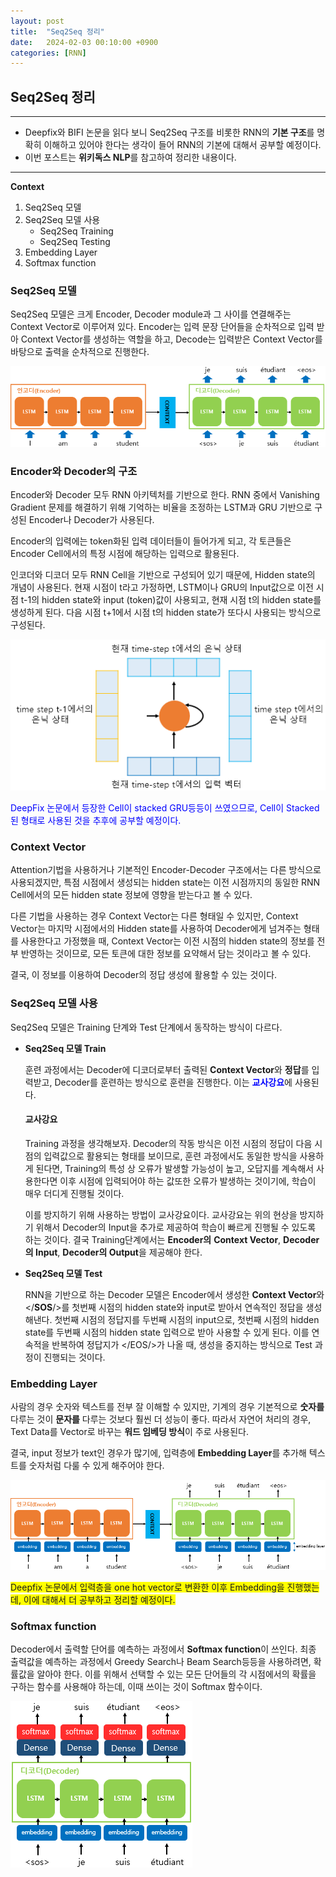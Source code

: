 ```yaml
---
layout: post
title:  "Seq2Seq 정리"
date:   2024-02-03 00:10:00 +0900
categories: [RNN]   
---
```

## **Seq2Seq 정리**
****
* Deepfix와 BIFI 논문을 읽다 보니 Seq2Seq 구조를 비롯한 RNN의 **기본 구조**를 명확히 이해하고 있어야 한다는 생각이 들어 RNN의 기본에 대해서 공부할 예정이다.
* 이번 포스트는 **위키독스 NLP**를 참고하여 정리한 내용이다.
****

**Context**

1. Seq2Seq 모델
2. Seq2Seq 모델 사용
   * Seq2Seq Training
   * Seq2Seq Testing
3. Embedding Layer
4. Softmax function

### **Seq2Seq 모델**
Seq2Seq 모델은 크게 Encoder, Decoder module과 그 사이를 연결해주는 Context Vector로 이루어져 있다. Encoder는 입력 문장 단어들을 순차적으로 입력 받아 Context Vector를 생성하는 역할을 하고, Decode는 입력받은 Context Vector를 바탕으로 출력을 순차적으로 진행한다.

![Seq2Seq](/assets/img/RNN/Seq2Seq/seq2seq_model.PNG)

### **Encoder와 Decoder의 구조**
Encoder와 Decoder 모두 RNN 아키텍처를 기반으로 한다. RNN 중에서 Vanishing Gradient 문제를 해결하기 위해 기억하는 비율을 조정하는 LSTM과 GRU 기반으로 구성된 Encoder나 Decoder가 사용된다.

Encoder의 입력에는 token화된 입력 데이터들이 들어가게 되고, 각 토큰들은 Encoder Cell에서의 특정 시점에 해당하는 입력으로 활용된다.

인코더와 디코더 모두 RNN Cell을 기반으로 구성되어 있기 때문에, Hidden state의 개념이 사용된다. 현재 시점이 t라고 가정하면, LSTM이나 GRU의 Input값으로 이전 시점 t-1의 hidden state와 input (token)값이 사용되고, 현재 시점 t의 hidden state를 생성하게 된다. 다음 시점 t+1에서 시점 t의 hidden state가 또다시 사용되는 방식으로 구성된다.

![Seq2Seq_arc](/assets/img/RNN/Seq2Seq/rnnarc.PNG)

<span style="color:blue">DeepFix 논문에서 등장한 Cell이 stacked GRU등등이 쓰였으므로, Cell이 Stacked된 형태로 사용된 것을 추후에 공부할 예정이다.</span>


### **Context Vector**
Attention기법을 사용하거나 기본적인 Encoder-Decoder 구조에서는 다른 방식으로 사용되겠지만, 특점 시점에서 생성되는 hidden state는 이전 시점까지의 동일한 RNN Cell에서의 모든 hidden state 정보에 영향을 받는다고 볼 수 있다.

다른 기법을 사용하는 경우 Context Vector는 다른 형태일 수 있지만, Context Vector는 마지막 시점에서의 Hidden state를 사용하여 Decoder에게 넘겨주는 형태를 사용한다고 가정했을 때, Context Vector는 이전 시점의 hidden state의 정보를 전부 반영하는 것이므로, 모든 토큰에 대한 정보를 요약해서 담는 것이라고 볼 수 있다. 

결국, 이 정보를 이용하여 Decoder의 정답 생성에 활용할 수 있는 것이다.


### **Seq2Seq 모델 사용**
Seq2Seq 모델은 Training 단계와 Test 단계에서 동작하는 방식이 다르다.

* **Seq2Seq 모델 Train**

  훈련 과정에서는 Decoder에 디코더로부터 출력된 **Context Vector**와 **정답**를 입력받고, Decoder를 훈련하는 방식으로 훈련을 진행한다. 이는 <span style="color:blue">**교사강요**</span>에 사용된다.

  #### **교사강요**

  Training 과정을 생각해보자. Decoder의 작동 방식은 이전 시점의 정답이 다음 시점의 입력값으로 활용되는 형태를 보이므로, 훈련 과정에서도 동일한 방식을 사용하게 된다면, Training의 특성 상 오류가 발생할 가능성이 높고, 오답지를 계속해서 사용한다면 이후 시점에 입력되어야 하는 값또한 오류가 발생하는 것이기에, 학습이 매우 더디게 진행될 것이다.

  이를 방지하기 위해 사용하는 방법이 교사강요이다. 교사강요는 위의 현상을 방지하기 위해서 Decoder의 Input을 추가로 제공하여 학습이 빠르게 진행될 수 있도록 하는 것이다. 결국 Training단계에서는 **Encoder의** **Context Vector**, **Decoder의 Input**, **Decoder의 Output**을 제공해야 한다.

* **Seq2Seq 모델 Test**

  RNN을 기반으로 하는 Decoder 모델은 Encoder에서 생성한 **Context Vector**와 </**SOS**/>를 첫번째 시점의 hidden state와 input로 받아서 연속적인 정답을 생성해낸다. 첫번째 시점의 정답지를 두번째 시점의 input으로, 첫번째 시점의 hidden state를 두번째 시점의 hidden state 입력으로 받아 사용할 수 있게 된다. 이를 연속적을 반복하여 정답지가 </EOS/>가 나올 때, 생성을 중지하는 방식으로 Test 과정이 진행되는 것이다.

### **Embedding Layer**
  
사람의 경우 숫자와 텍스트를 전부 잘 이해할 수 있지만, 기계의 경우 기본적으로 **숫자를** 다루는 것이 **문자를** 다루는 것보다 훨씬 더 성능이 좋다. 따라서 자연어 처리의 경우, Text Data를 Vector로 바꾸는 **워드 임베딩 방식**이 주로 사용된다.

결국, input 정보가 text인 경우가 많기에, 입력층에 **Embedding Layer**를 추가해 텍스트를 숫자처럼 다룰 수 있게 해주어야 한다.

![Embedding](/assets/img/RNN/Seq2Seq/Embedding.PNG)

<span style="background-color: #FFFF00">Deepfix 논문에서 입력층을 one hot vector로 변환한 이후 Embedding을 진행했는데, 이에 대해서 더 공부하고 정리할 예정이다.</span>

### **Softmax function**

Decoder에서 출력할 단어를 예측하는 과정에서 **Softmax function**이 쓰인다. 최종 출력값을 예측하는 과정에서 Greedy Search나 Beam Search등등을 사용하려면, 확률값을 알아야 한다. 이를 위해서 선택할 수 있는 모든 단어들의 각 시점에서의 확률을 구하는 함수를 사용해야 하는데, 이때 쓰이는 것이 Softmax 함수이다. 

![Softmax](/assets/img/RNN/Seq2Seq/Softmax.PNG)

